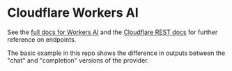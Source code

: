 # Cloudflare Workers AI

See the [full docs for Workers AI](https://developers.cloudflare.com/workers-ai/) and the [Cloudflare REST docs](https://developers.cloudflare.com/api/operations/workers-ai-post-run-model) for further reference on endpoints.

The basic example in this repo shows the difference in outputs between the "chat" and "completion" versions of the provider.
